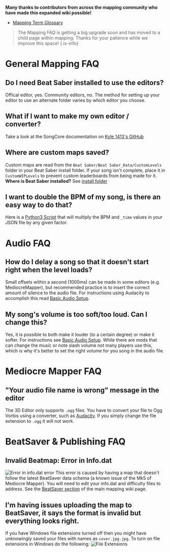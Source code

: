 <!-- TITLE: Mapping FAQ -->
<!-- SUBTITLE: Frequently asked questions about all things mapping, grouped by topic -->
**Many thanks to contributors from across the mapping community who have made this expanded wiki possible!**
* [Mapping Term Glossary](/mapping/glossary)

>The Mapping FAQ is getting a big upgrade soon and has moved to a child page within mapping. Thanks for your patience while we improve this space!
{.is-info}
# General Mapping FAQ
## Do I need Beat Saber installed to use the editors?
Offical editor, yes. Community editors, no. The method for setting up your editor to use an alternate folder varies by which editor you choose.

## What if I want to make my own editor / converter?
Take a look at the SongCore documentation on [Kyle 1413's GitHub](https://github.com/Kylemc1413/SongCore)

## Where are custom maps saved?
Custom maps are read from the `Beat Saber/Beat Saber_Data/CustomLevels` folder in your Beat Saber install folder. If your song isn't complete, place it in `CustomWIPLevels` to prevent custom leaderboards from being made for it.
**Where is Beat Saber installed?** See [install folder](faq/install-folder)

## I want to double the BPM of my song, is there an easy way to do that?
Here is a [Python3 Script](https://cdn.discordapp.com/attachments/442372806705938434/447910905972523008/beat-saber-time-multiplier.zip) that will multiply the BPM and `_time` values in your JSON file by any given factor.

# Audio FAQ
## How do I delay a song so that it doesn't start right when the level loads?
Small offsets within a second (1000ms) can be made in some editors (e.g. MediocreMapper), but recommended practice is to insert the correct amount of silence to the audio file. For instructions using Audacity to accomplish this read [Basic Audio Setup](/mapping/basic-audio).
## My song's volume is too soft/too loud. Can I change this?
Yes, it is possible to both make it louder (to a certain degree) or make it softer. For instructions see [Basic Audio Setup](/mapping/basic-audio). While there are mods that can change the music or note slash volume not many players use this, which is why it's better to set the right volume for you song in the audio file.
# Mediocre Mapper FAQ
## "Your audio file name is wrong" message in the editor
The 3D Editor only supports `.ogg` files. You have to convert your file to Ogg Vorbis using a converter, such as [Audacity](https://www.audacityteam.org/).
If you simply change the file extension to `.ogg` it will not work.

# BeatSaver & Publishing FAQ
## Invalid Beatmap: Error in Info.dat
![Error in info.dat error](https://cdn.discordapp.com/attachments/443569023951568906/638148374092316685/unknown.png)
This error is caused by having a map that doesn't follow the latest BeatSaver data schema (a known issue of the Mk5 of Mediocre Mapper). You will need to edit your info.dat and difficulty files to address. See the [BeatSaver section](/mapping#beat-saver-data-schema-change-october-27-2019) of the main mapping wiki page.
## I'm having issues uploading the map to BeatSaver, it says the format is invalid but everything looks right.
If you have Windows file extensions turned off then you might have unknowingly saved your files with names as `cover.jpg.jpg`.  To turn on file extensions in Windows do the following:
![File Extensions](https://i.imgur.com/xYTTkVN.png "File Extensions")